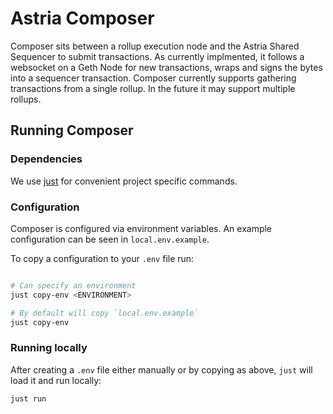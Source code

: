 # Astria Composer

Composer sits between a rollup execution node and the Astria Shared Sequencer to submit transactions. As currently implmented, it follows a websocket on a Geth Node for new transactions, wraps and signs the bytes into a sequencer transaction. Composer currently supports gathering transactions from a single rollup. In the future it may support multiple rollups.

## Running Composer

### Dependencies

We use [just](https://just.systems/man/en/chapter_4.html) for convenient project specific commands.

### Configuration

Composer is configured via environment variables. An example configuration can be seen in `local.env.example`.

To copy a configuration to your `.env` file run:

```bash

# Can specify an environment
just copy-env <ENVIRONMENT>

# By default will copy `local.env.example`
just copy-env
```

### Running locally

After creating a `.env` file either manually or by copying as above, `just` will load it and run locally:

```bash
just run
```